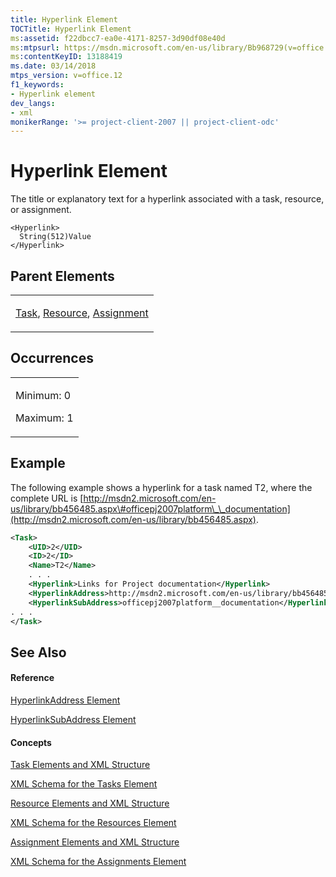 ```yaml
---
title: Hyperlink Element
TOCTitle: Hyperlink Element
ms:assetid: f22dbcc7-ea0e-4171-8257-3d90df08e40d
ms:mtpsurl: https://msdn.microsoft.com/en-us/library/Bb968729(v=office.12)
ms:contentKeyID: 13188419
ms.date: 03/14/2018
mtps_version: v=office.12
f1_keywords:
- Hyperlink element
dev_langs:
- xml
monikerRange: '>= project-client-2007 || project-client-odc'
---
```


# Hyperlink Element




The title or explanatory text for a hyperlink associated with a task, resource, or assignment.

    <Hyperlink>
      String(512)Value
    </Hyperlink>

## Parent Elements

<table>
<colgroup>
<col style="width: 100%" />
</colgroup>
<tbody>
<tr class="odd">
<td><p><a href="task-element.md">Task</a>, <a href="resource-element.md">Resource</a>, <a href="assignment-element.md">Assignment</a></p></td>
</tr>
</tbody>
</table>

## Occurrences

<table>
<colgroup>
<col style="width: 100%" />
</colgroup>
<tbody>
<tr class="odd">
<td><p>Minimum: 0</p>
<p>Maximum: 1</p></td>
</tr>
</tbody>
</table>

## Example

The following example shows a hyperlink for a task named T2, where the complete URL is [http://msdn2.microsoft.com/en-us/library/bb456485.aspx\#officepj2007platform\_\_documentation](http://msdn2.microsoft.com/en-us/library/bb456485.aspx).

``` xml
<Task>
    <UID>2</UID>
    <ID>2</ID>
    <Name>T2</Name>
    . . .
    <Hyperlink>Links for Project documentation</Hyperlink>
    <HyperlinkAddress>http://msdn2.microsoft.com/en-us/library/bb456485.aspx</HyperlinkAddress>
    <HyperlinkSubAddress>officepj2007platform__documentation</HyperlinkSubAddress>
. . .
</Task>
```

## See Also

#### Reference

[HyperlinkAddress Element](hyperlinkaddress-element.md)

[HyperlinkSubAddress Element](hyperlinksubaddress-element.md)

#### Concepts

[Task Elements and XML Structure](task-elements-and-xml-structure.md)

[XML Schema for the Tasks Element](xml-schema-for-the-tasks-element.md)

[Resource Elements and XML Structure](resource-elements-and-xml-structure.md)

[XML Schema for the Resources Element](xml-schema-for-the-resources-element.md)

[Assignment Elements and XML Structure](assignment-elements-and-xml-structure.md)

[XML Schema for the Assignments Element](xml-schema-for-the-assignments-element.md)


